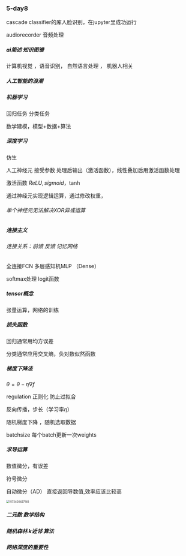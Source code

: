 ### 5-day8

cascade classifier的库人脸识别，在jupyter里成功运行

audiorecorder  音频处理 

##### ai简述  知识图谱 

计算机视觉 ，语音识别，  自然语言处理 ， 机器人相关

##### 人工智能的浪潮

##### 机器学习

回归任务   分类任务

数学建模，模型+数据+算法

##### 深度学习

仿生 

人工神经元 接受参数 处理后输出（激活函数），线性叠加后用激活函数处理 

激活函数 $ReLU,sigmoid，\tanh$ 

通过神经元实现逻辑运算，通过修改权重，

###### 单个神经元无法解决XOR异或运算

##### 连接主义

###### 连接关系：前馈 反馈 记忆网络

全连接FCN 多层感知机MLP  （Dense）

softmax处理  logit函数

##### tensor概念

张量运算，网络的训练

##### 损失函数

回归通常用均方误差

分类通常应用交叉熵，负对数似然函数

##### 梯度下降法

$\theta=\theta-\eta\nabla f$

regulation 正则化  防止过拟合

反向传播，步长（学习率$\eta$）

随机梯度下降 ，随机选取数据

batchsize 每个batch更新一次weights

##### 求导运算

数值微分，有误差 

符号微分 

自动微分（AD） 直接返回导数值,效率应该比较高

<img src="C:\Users\weilin\AppData\Roaming\Typora\typora-user-images\1572420427145.png" alt="1572420427145" style="zoom:50%;" />

##### 二元数 数学结构

##### 随机森林 k近邻 算法

#####  网络深度的重要性



